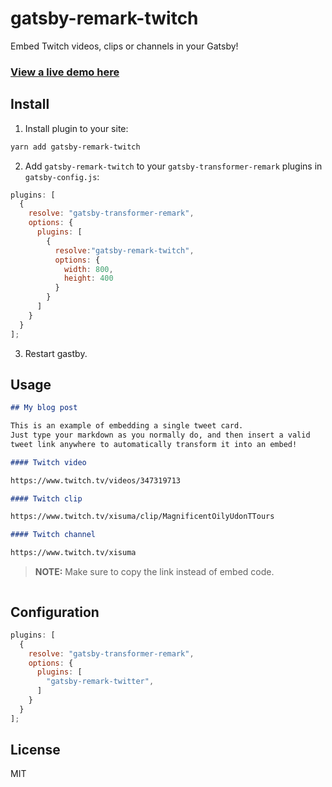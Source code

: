 # gatsby-remark-twitch

Embed Twitch videos, clips or channels in your Gatsby!

### [View a live demo here](https://remarktwitch.netlify.com/)

## Install

1. Install plugin to your site:

```bash
yarn add gatsby-remark-twitch
```

2. Add `gatsby-remark-twitch` to your `gatsby-transformer-remark` plugins in `gatsby-config.js`:

```js
plugins: [
  {
    resolve: "gatsby-transformer-remark",
    options: {
      plugins: [
        {
          resolve:"gatsby-remark-twitch",
          options: {
            width: 800,
            height: 400
          }
        }
      ]
    }
  }
];
```

3. Restart gastby.

## Usage

```markdown
## My blog post

This is an example of embedding a single tweet card.
Just type your markdown as you normally do, and then insert a valid
tweet link anywhere to automatically transform it into an embed!

#### Twitch video

https://www.twitch.tv/videos/347319713

#### Twitch clip

https://www.twitch.tv/xisuma/clip/MagnificentOilyUdonTTours

#### Twitch channel

https://www.twitch.tv/xisuma


```

> __NOTE:__ Make sure to copy the link instead of embed code.

<p align="center"><img src="https://i.imgur.com/h1dfPtk.jpg" alt="" /></p>

## Configuration

```js
plugins: [
  {
    resolve: "gatsby-transformer-remark",
    options: {
      plugins: [
        "gatsby-remark-twitter",
      ]
    }
  }
];
```

## License

MIT
